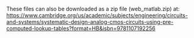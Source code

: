 These files can also be downloaded as a zip file (web_matlab.zip) at:
https://www.cambridge.org/us/academic/subjects/engineering/circuits-and-systems/systematic-design-analog-cmos-circuits-using-pre-computed-lookup-tables?format=HB&isbn=9781107192256
